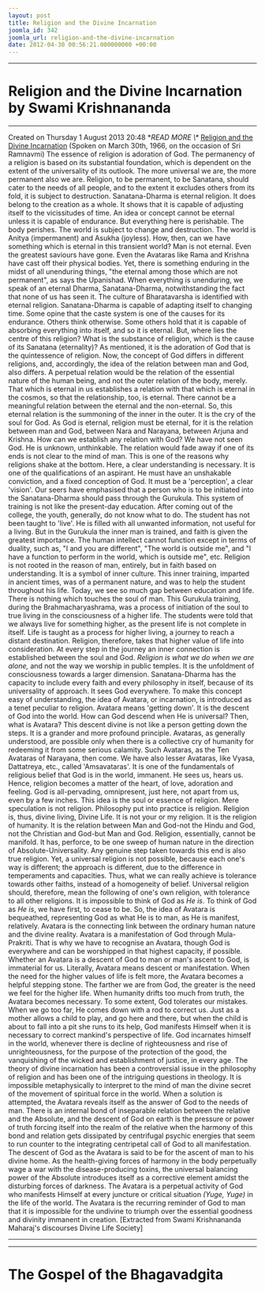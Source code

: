 ```yaml
---
layout: post
title: Religion and the Divine Incarnation
joomla_id: 342
joomla_url: religion-and-the-divine-incarnation
date: 2012-04-30 00:56:21.000000000 +00:00
---
```

* * *
# Religion and the Divine Incarnation by Swami Krishnananda
* * *
Created on Thursday 1 August 2013 20:48
**READ MORE \\\** [Religion and the Divine Incarnation](http://www.swami-krishnananda.org/disc/disc_55.html)
(Spoken on March 30th, 1966, on the occasion of Sri Ramnavmi)
The essence of religion is adoration of God. The permanency of a religion is based on its substantial foundation, which is dependent on the extent of the universality of its outlook. The more universal we are, the more permanent also we are. Religion, to be permanent, to be Sanatana, should cater to the needs of all people, and to the extent it excludes others from its fold, it is subject to destruction. Sanatana-Dharma is eternal religion. It does belong to the creation as a whole. It shows that it is capable of adjusting itself to the vicissitudes of time.
An idea or concept cannot be eternal unless it is capable of endurance. But everything here is perishable. The body perishes. The world is subject to change and destruction. The world is Anitya (impermanent) and Asukha (joyless). How, then, can we have something which is eternal in this transient world? Man is not eternal. Even the greatest saviours have gone. Even the Avataras like Rama and Krishna have cast off their physical bodies. Yet, there is something enduring in the midst of all unenduring things, "the eternal among those which are not permanent", as says the Upanishad. When everything is unenduring, we speak of an eternal Dharma, Sanatana-Dharma, notwithstanding the fact that none of us has seen it. The culture of Bharatavarsha is identified with eternal religion.
Sanatana-Dharma is capable of adapting itself to changing time. Some opine that the caste system is one of the causes for its endurance. Others think otherwise. Some others hold that it is capable of absorbing everything into itself, and so it is eternal. But, where lies the centre of this religion? What is the substance of religion, which is the cause of its Sanatana (eternality)? As mentioned, it is the adoration of God that is the quintessence of religion.
Now, the concept of God differs in different religions, and, accordingly, the idea of the relation between man and God, also differs. A perpetual relation would be the relation of the essential nature of the human being, and not the outer relation of the body, merely. That which is eternal in us establishes a relation with that which is eternal in the cosmos, so that the relationship, too, is eternal. There cannot be a meaningful relation between the eternal and the non-eternal. So, this eternal relation is the summoning of the inner in the outer. It is the cry of the soul for God. As God is eternal, religion must be eternal, for it is the relation between man and God, between Nara and Narayana, between Arjuna and Krishna.
How can we establish any relation with God? We have not seen God. He is unknown, unthinkable. The relation would fade away if one of its ends is not clear to the mind of man. This is one of the reasons why religions shake at the bottom. Here, a clear understanding is necessary. It is one of the qualifications of an aspirant. He must have an unshakable conviction, and a fixed conception of God. It must be a 'perception', a clear 'vision'. Our seers have emphasised that a person who is to be initiated into the Sanatana-Dharma should pass through the Gurukula. This system of training is not like the present-day education. After coming out of the college, the youth, generally, do not know what to do. The student has not been taught to 'live'. He is filled with all unwanted information, not useful for a living. But in the Gurukula the inner man is trained, and faith is given the greatest importance. The human intellect cannot function except in terms of duality, such as, "I and you are different", "The world is outside me", and "I have a function to perform in the world, which is outside me", etc. Religion is not rooted in the reason of man, entirely, but in faith based on understanding. It is a symbol of inner culture. This inner training, imparted in ancient times, was of a permanent nature, and was to help the student throughout his life. Today, we see so much gap between education and life. There is nothing which touches the soul of man. This Gurukula training, during the Brahmacharyashrama, was a process of initiation of the soul to true living in the consciousness of a higher life. The students were told that we always live for something higher, as the present life is not complete in itself. Life is taught as a process for higher living, a journey to reach a distant destination. Religion, therefore, takes that higher value of life into consideration. At every step in the journey an inner connection is established between the soul and God. _Religion is what we do when we are alone,_ and not the way we worship in public temples. It is the unfoldment of consciousness towards a larger dimension.
Sanatana-Dharma has the capacity to include every faith and every philosophy in itself, because of its universality of approach. It sees God everywhere. To make this concept easy of understanding, the idea of Avatara, or incarnation, is introduced as a tenet peculiar to religion. Avatara means 'getting down'. It is the descent of God into the world. How can God descend when He is universal? Then, what is Avatara? This descent divine is not like a person getting down the steps. It is a grander and more profound principle. Avataras, as generally understood, are possible only when there is a collective cry of humanity for redeeming it from some serious calamity. Such Avataras, as the Ten Avataras of Narayana, then come. We have also lesser Avataras, like Vyasa, Dattatreya, etc., called 'Amsavataras'. It is one of the fundamentals of religious belief that God is in the world, immanent. He sees us, hears us. Hence, religion becomes a matter of the heart, of love, adoration and feeling. God is all-pervading, omnipresent, just here, not apart from us, even by a few inches. This idea is the soul or essence of religion. Mere speculation is not religion. Philosophy put into practice is religion. Religion is, thus, divine living, Divine Life. It is not your or my religion. It is the religion of humanity. It is the relation between Man and God-not the Hindu and God, not the Christian and God-but Man and God. Religion, essentially, cannot be manifold. It has, perforce, to be one sweep of human nature in the direction of Absolute-Universality. Any genuine step taken towards this end is also true religion.
Yet, a universal religion is not possible, because each one's way is different; the approach is different, due to the difference in temperaments and capacities. Thus, what we can really achieve is tolerance towards other faiths, instead of a homogeneity of belief. Universal religion should, therefore, mean the following of one's own religion, with tolerance to all other religions. It is impossible to think of God as _He is_. To think of God as _He is_, we have first, to cease to be. So, the idea of Avatara is bequeathed, representing God as what He is to man, as He is manifest, relatively. Avatara is the connecting link between the ordinary human nature and the divine reality. Avatara is a manifestation of God through Mula-Prakriti. That is why we have to recognise an Avatara, though God is everywhere and can be worshipped in that highest capacity, if possible.
Whether an Avatara is a descent of God to man or man's ascent to God, is immaterial for us. Literally, Avatara means descent or manifestation. When the need for the higher values of life is felt more, the Avatara becomes a helpful stepping stone. The farther we are from God, the greater is the need we feel for the higher life. When humanity drifts too much from truth, the Avatara becomes necessary. To some extent, God tolerates our mistakes. When we go too far, He comes down with a rod to correct us. Just as a mother allows a child to play, and go here and there, but when the child is about to fall into a pit she runs to its help, God manifests Himself when it is necessary to correct mankind's perspective of life.
God incarnates himself in the world, whenever there is decline of righteousness and rise of unrighteousness, for the purpose of the protection of the good, the vanquishing of the wicked and establishment of justice, in every age.
The theory of divine incarnation has been a controversial issue in the philosophy of religion and has been one of the intriguing questions in theology. It is impossible metaphysically to interpret to the mind of man the divine secret of the movement of spiritual force in the world. When a solution is attempted, the Avatara reveals itself as the answer of God to the needs of man. There is an internal bond of inseparable relation between the relative and the Absolute, and the descent of God on earth is the pressure or power of truth forcing itself into the realm of the relative when the harmony of this bond and relation gets dissipated by centrifugal psychic energies that seem to run counter to the integrating centripetal call of God to all manifestation. The descent of God as the Avatara is said to be for the ascent of man to his divine home. As the health-giving forces of harmony in the body perpetually wage a war with the disease-producing toxins, the universal balancing power of the Absolute introduces itself as a corrective element amidst the disturbing forces of darkness. The Avatara is a perpetual activity of God who manifests Himself at every juncture or critical situation _(Yuge, Yuge)_ in the life of the world. The Avatara is the recurring reminder of God to man that it is impossible for the undivine to triumph over the essential goodness and divinity immanent in creation.
[Extracted from Swami Krishnananda Maharaj's discourses Divine Life Society]
* * *
* * *
# The Gospel of the Bhagavadgita
